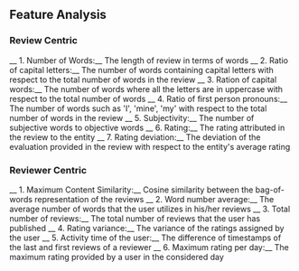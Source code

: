 ## Feature Analysis

### Review Centric

__ 1. Number of Words:__ The length of review in terms of words
__ 2. Ratio of capital letters:__ The number of words containing capital letters with respect to the total number of words in the review
__ 3. Ration of capital words:__ The number of words where all the letters are in uppercase with respect to the total number of words
__ 4. Ratio of first person pronouns:__ The number of words such as 'I', 'mine', 'my' with respect to the total number of words in the review
__ 5. Subjectivity:__ The number of subjective words to objective words
__ 6. Rating:__ The rating attributed in the review to the entity
__ 7. Rating deviation:__ The deviation of the evaluation provided in the review with respect to the entity's average rating

### Reviewer Centric

__ 1. Maximum Content Similarity:__ Cosine similarity between the bag-of-words representation of the reviews
__ 2. Word number average:__ The average number of words that the user utilizes in his/her reviews
__ 3. Total number of reviews:__ The total number of reviews that the user has published
__ 4. Rating variance:__ The variance of the ratings assigned by the user
__ 5. Activity time of the user:__ The difference of timestamps of the last and first reviews of a reviewer
__ 6. Maximum rating per day:__ The maximum rating provided by a user in the considered day
